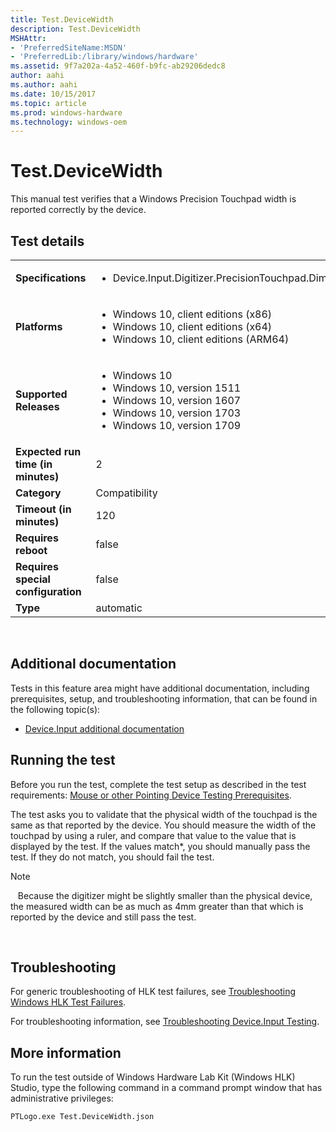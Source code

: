 ```yaml
---
title: Test.DeviceWidth
description: Test.DeviceWidth
MSHAttr:
- 'PreferredSiteName:MSDN'
- 'PreferredLib:/library/windows/hardware'
ms.assetid: 9f7a202a-4a52-460f-b9fc-ab29206dedc8
author: aahi
ms.author: aahi
ms.date: 10/15/2017
ms.topic: article
ms.prod: windows-hardware
ms.technology: windows-oem
---
```


# <span id="p_hlk_test.b5e29276-542d-45a1-bee0-07b9891d5af6"></span>Test.DeviceWidth


This manual test verifies that a Windows Precision Touchpad width is reported correctly by the device.

## Test details
|||
|---|---|
| **Specifications**  | <ul><li>Device.Input.Digitizer.PrecisionTouchpad.Dimensions</li></ul> |  
| **Platforms**   | <ul><li>Windows 10, client editions (x86)</li><li>Windows 10, client editions (x64)</li><li>Windows 10, client editions (ARM64)</li></ul> |
| **Supported Releases** | <ul><li>Windows 10</li><li>Windows 10, version 1511</li><li>Windows 10, version 1607</li><li>Windows 10, version 1703</li><li>Windows 10, version 1709</li></ul> |
|**Expected run time (in minutes)**| 2 |
|**Category**| Compatibility |
|**Timeout (in minutes)**| 120 |
|**Requires reboot**| false |
|**Requires special configuration**| false |
|**Type**| automatic |

 

## <span id="Additional_documentation"></span><span id="additional_documentation"></span><span id="ADDITIONAL_DOCUMENTATION"></span>Additional documentation


Tests in this feature area might have additional documentation, including prerequisites, setup, and troubleshooting information, that can be found in the following topic(s):

-   [Device.Input additional documentation](device-input-additional-documentation.md)

## <span id="Running_the_test"></span><span id="running_the_test"></span><span id="RUNNING_THE_TEST"></span>Running the test


Before you run the test, complete the test setup as described in the test requirements: [Mouse or other Pointing Device Testing Prerequisites](mouse-or-other-pointing-device-testing-prerequisites.md).

The test asks you to validate that the physical width of the touchpad is the same as that reported by the device. You should measure the width of the touchpad by using a ruler, and compare that value to the value that is displayed by the test. If the values match\*, you should manually pass the test. If they do not match, you should fail the test.

>[!NOTE]
>  
Because the digitizer might be slightly smaller than the physical device, the measured width can be as much as 4mm greater than that which is reported by the device and still pass the test.

 

## <span id="Troubleshooting"></span><span id="troubleshooting"></span><span id="TROUBLESHOOTING"></span>Troubleshooting


For generic troubleshooting of HLK test failures, see [Troubleshooting Windows HLK Test Failures](..\user\troubleshooting-windows-hlk-test-failures.md).

For troubleshooting information, see [Troubleshooting Device.Input Testing](troubleshooting-deviceinput-testing.md).

## <span id="More_information"></span><span id="more_information"></span><span id="MORE_INFORMATION"></span>More information


To run the test outside of Windows Hardware Lab Kit (Windows HLK) Studio, type the following command in a command prompt window that has administrative privileges:

``` syntax
PTLogo.exe Test.DeviceWidth.json
```

 

 






